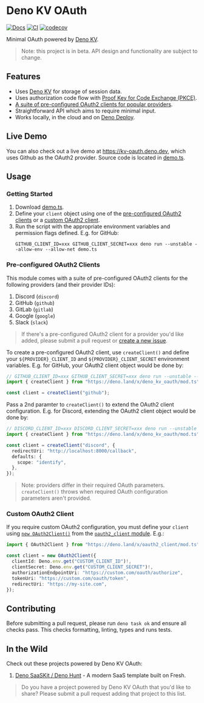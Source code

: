 # Deno KV OAuth

[![Docs](https://doc.deno.land/badge.svg)](https://doc.deno.land/https://deno.land/x/deno_kv_oauth/mod.ts)
[![CI](https://github.com/denoland/deno_kv_oauth/actions/workflows/ci.yml/badge.svg)](https://github.com/denoland/deno_kv_oauth/actions/workflows/ci.yml)
[![codecov](https://codecov.io/gh/denoland/deno_kv_oauth/branch/main/graph/badge.svg?token=UZ570U128Z)](https://codecov.io/gh/denoland/deno_kv_oauth)

Minimal OAuth powered by [Deno KV](https://deno.com/kv).

> Note: this project is in beta. API design and functionality are subject to
> change.

## Features

- Uses [Deno KV](https://deno.com/kv) for storage of session data.
- Uses authorization code flow with
  [Proof Key for Code Exchange (PKCE)](https://www.oauth.com/oauth2-servers/pkce/).
- [A suite of pre-configured OAuth2 clients for popular providers](#pre-configured-oauth2-clients).
- Straightforward API which aims to require minimal input.
- Works locally, in the cloud and on [Deno Deploy](https://deno.com/deploy).

## Live Demo

You can also check out a live demo at https://kv-oauth.deno.dev, which uses
Github as the OAuth2 provider. Source code is located in [demo.ts](demo.ts).

## Usage

### Getting Started

1. Download [demo.ts](demo.ts).
1. Define your `client` object using one of the
   [pre-configured OAuth2 clients](#pre-configured-oauth2-clients) or a
   [custom OAuth2 client](#custom-oauth2-client).
1. Run the script with the appropriate environment variables and permission
   flags defined. E.g. for GitHub:
   ```
   GITHUB_CLIENT_ID=xxx GITHUB_CLIENT_SECRET=xxx deno run --unstable --allow-env --allow-net demo.ts
   ```

### Pre-configured OAuth2 Clients

This module comes with a suite of pre-configured OAuth2 clients for the
following providers (and their provider IDs):

1. Discord (`discord`)
1. GitHub (`github`)
1. GitLab (`gitlab`)
1. Google (`google`)
1. Slack (`slack`)

> If there's a pre-configured OAuth2 client for a provider you'd like added,
> please submit a pull request or
> [create a new issue](https://github.com/denoland/deno_kv_oauth/issues/new).

To create a pre-configured OAuth2 client, use `createClient()` and define your
`${PROVIDER}_CLIENT_ID` and `${PROVIDER}_CLIENT_SECRET` environment variables.
E.g. for GitHub, your OAuth2 client object would be done by:

```ts
// GITHUB_CLIENT_ID=xxx GITHUB_CLIENT_SECRET=xxx deno run --unstable --allow-env --allow-net ...
import { createClient } from "https://deno.land/x/deno_kv_oauth/mod.ts";

const client = createClient("github");
```

Pass a 2nd paramter to `createClient()` to extend the OAuth2 client
configuration. E.g. for Discord, extending the OAuth2 client object would be
done by:

```ts
// DISCORD_CLIENT_ID=xxx DISCORD_CLIENT_SECRET=xxx deno run --unstable --allow-env --allow-net ...
import { createClient } from "https://deno.land/x/deno_kv_oauth/mod.ts";

const client = createClient("discord", {
  redirectUri: "http://localhost:8000/callback",
  defaults: {
    scope: "identify",
  },
});
```

> Note: providers differ in their required OAuth parameters. `createClient()`
> throws when required OAuth configuration parameters aren't provided.

### Custom OAuth2 Client

If you require custom OAuth2 configuration, you must define your `client` using
[`new OAuth2Client()`](https://deno.land/x/oauth2_client/mod.ts?s=OAuth2Client)
from the [`oauth2_client` module](https://deno.land/x/oauth2_client/mod.ts).
E.g.:

```ts
import { OAuth2Client } from "https://deno.land/x/oauth2_client/mod.ts";

const client = new OAuth2Client({
  clientId: Deno.env.get("CUSTOM_CLIENT_ID")!,
  clientSecret: Deno.env.get("CUSTOM_CLIENT_SECRET")!,
  authorizationEndpointUri: "https://custom.com/oauth/authorize",
  tokenUri: "https://custom.com/oauth/token",
  redirectUri: "https://my-site.com",
});
```

## Contributing

Before submitting a pull request, please run `deno task ok` and ensure all
checks pass. This checks formatting, linting, types and runs tests.

## In the Wild

Check out these projects powered by Deno KV OAuth:

1. [Deno SaaSKit / Deno Hunt](https://saaskit.deno.dev/) - A modern SaaS
   template built on Fresh.

> Do you have a project powered by Deno KV OAuth that you'd like to share?
> Please submit a pull request adding that project to this list.

